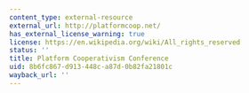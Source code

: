 ```yaml
---
content_type: external-resource
external_url: http://platformcoop.net/
has_external_license_warning: true
license: https://en.wikipedia.org/wiki/All_rights_reserved
status: ''
title: Platform Cooperativism Conference
uid: 8b6fc867-d913-448c-a87d-0b82fa21801c
wayback_url: ''
---
```

